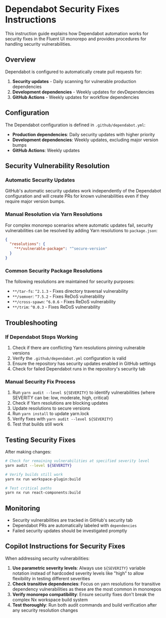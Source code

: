 # Dependabot Security Fixes Instructions

This instruction guide explains how Dependabot automation works for security fixes in the Fluent UI monorepo and provides procedures for handling security vulnerabilities.

## Overview

Dependabot is configured to automatically create pull requests for:

1. **Security updates** - Daily scanning for vulnerable production dependencies
2. **Development dependencies** - Weekly updates for devDependencies  
3. **GitHub Actions** - Weekly updates for workflow dependencies

## Configuration

The Dependabot configuration is defined in `.github/dependabot.yml`:

- **Production dependencies**: Daily security updates with higher priority
- **Development dependencies**: Weekly updates, excluding major version bumps
- **GitHub Actions**: Weekly updates

## Security Vulnerability Resolution

### Automatic Security Updates

GitHub's automatic security updates work independently of the Dependabot configuration and will create PRs for known vulnerabilities even if they require major version bumps.

### Manual Resolution via Yarn Resolutions

For complex monorepo scenarios where automatic updates fail, security vulnerabilities can be resolved by adding Yarn resolutions to `package.json`:

```json
{
  "resolutions": {
    "**/vulnerable-package": "^secure-version"
  }
}
```

### Common Security Package Resolutions

The following resolutions are maintained for security purposes:

- `**/tar-fs`: `^2.1.3` - Fixes directory traversal vulnerability
- `**/semver`: `^7.5.2` - Fixes ReDoS vulnerability
- `**/cross-spawn`: `^6.0.6` - Fixes ReDoS vulnerability
- `**/trim`: `^0.0.3` - Fixes ReDoS vulnerability

## Troubleshooting

### If Dependabot Stops Working

1. Check if there are conflicting Yarn resolutions pinning vulnerable versions
2. Verify the `.github/dependabot.yml` configuration is valid
3. Ensure the repository has security updates enabled in GitHub settings
4. Check for failed Dependabot runs in the repository's security tab

### Manual Security Fix Process

1. Run `yarn audit --level ${SEVERITY}` to identify vulnerabilities (where SEVERITY can be: low, moderate, high, critical)
2. Check if Yarn resolutions are blocking updates
3. Update resolutions to secure versions
4. Run `yarn install` to update yarn.lock
5. Verify fixes with `yarn audit --level ${SEVERITY}`
6. Test that builds still work

## Testing Security Fixes

After making changes:

```bash
# Check for remaining vulnerabilities at specified severity level
yarn audit --level ${SEVERITY}

# Verify builds still work
yarn nx run workspace-plugin:build

# Test critical paths
yarn nx run react-components:build
```

## Monitoring

- Security vulnerabilities are tracked in GitHub's security tab
- Dependabot PRs are automatically labeled with `dependencies`
- Failed security updates should be investigated promptly

## Copilot Instructions for Security Fixes

When addressing security vulnerabilities:

1. **Use parametric severity levels**: Always use `${SEVERITY}` variable notation instead of hardcoded severity levels like "high" to allow flexibility in testing different severities
2. **Check transitive dependencies**: Focus on yarn resolutions for transitive dependency vulnerabilities as these are the most common in monorepos
3. **Verify monorepo compatibility**: Ensure security fixes don't break the complex Nx workspace build system
4. **Test thoroughly**: Run both audit commands and build verification after any security resolution changes